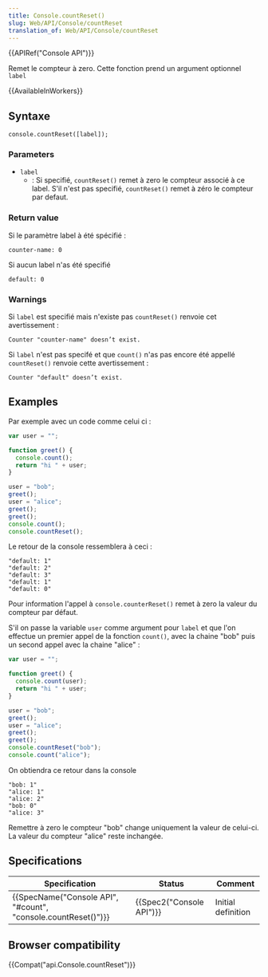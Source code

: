 ```yaml
---
title: Console.countReset()
slug: Web/API/Console/countReset
translation_of: Web/API/Console/countReset
---
```

{{APIRef("Console API")}}

Remet le compteur à zero. Cette fonction prend un argument optionnel `label`

{{AvailableInWorkers}}

## Syntaxe

```
console.countReset([label]);
```

### Parameters

- `label`
  - : Si specifié, `countReset()` remet à zero le compteur associé à ce label. S'il n'est pas specifié, `countReset()` remet à zéro le compteur par defaut.

### Return value

Si le paramètre label à été spécifié :

```
counter-name: 0
```

Si aucun label n'as été specifié

```
default: 0
```

### Warnings

Si `label` est specifié mais n'existe pas `countReset()` renvoie cet avertissement :

```
Counter "counter-name" doesn’t exist.
```

Si `label` n'est pas specifé et que `count()` n'as pas encore été appellé `countReset()` renvoie cette avertissement :

```
Counter "default" doesn’t exist.
```

## Examples

Par exemple avec un code comme celui ci :

```js
var user = "";

function greet() {
  console.count();
  return "hi " + user;
}

user = "bob";
greet();
user = "alice";
greet();
greet();
console.count();
console.countReset();
```

Le retour de la console ressemblera à ceci :

```
"default: 1"
"default: 2"
"default: 3"
"default: 1"
"default: 0"
```

Pour information l'appel à `console.counterReset()` remet à zero la valeur du compteur par défaut.

S'il on passe la variable `user` comme argument pour `label` et que l'on effectue un premier appel de la fonction `count()`, avec la chaine "bob" puis un second appel avec la chaine "alice" :

```js
var user = "";

function greet() {
  console.count(user);
  return "hi " + user;
}

user = "bob";
greet();
user = "alice";
greet();
greet();
console.countReset("bob");
console.count("alice");
```

On obtiendra ce retour dans la console

```
"bob: 1"
"alice: 1"
"alice: 2"
"bob: 0"
"alice: 3"
```

Remettre à zero le compteur "bob" change uniquement la valeur de celui-ci. La valeur du compteur "alice" reste inchangée.

## Specifications

| Specification                                                                    | Status                           | Comment            |
| -------------------------------------------------------------------------------- | -------------------------------- | ------------------ |
| {{SpecName("Console API", "#count", "console.countReset()")}} | {{Spec2("Console API")}} | Initial definition |

## Browser compatibility

{{Compat("api.Console.countReset")}}
